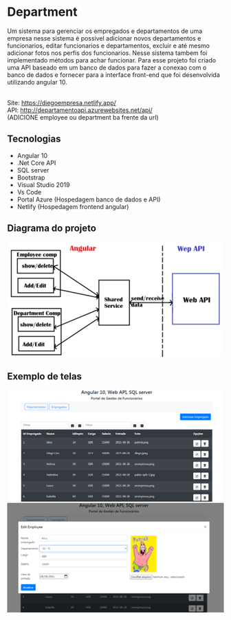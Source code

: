 # Department
Um sistema para gerenciar os empregados e departamentos de uma empresa nesse sistema é possivel adicionar novos departamentos e funcionarios, editar funcionarios e departamentos, excluir e até mesmo adicionar fotos nos perfis dos funcionarios. Nesse sistema tambem foi implementado métodos para achar funcionar. Para esse projeto foi criado uma API baseado em um banco de dados para fazer a conexao com o banco de dados e fornecer para a interface front-end que foi desenvolvida utilizando angular 10.

<br> Site: https://diegoempresa.netlify.app/
<br> API: http://departamentoapi.azurewebsites.net/api/   <br>(ADICIONE employee ou department ba frente da url)

## Tecnologias
- Angular 10
- .Net Core API
- SQL server
- Bootstrap
- Visual Studio 2019
- Vs Code
- Portal Azure (Hospedagem banco de dados e API)
- Netlify (Hospedagem frontend angular)

## Diagrama do projeto
![](https://github.com/DiegoLins10/Department/blob/master/bd/Projeto.png)

## Exemplo de telas
![](https://github.com/DiegoLins10/Department/blob/master/crud.png)
![](https://github.com/DiegoLins10/Department/blob/master/tela.png)
